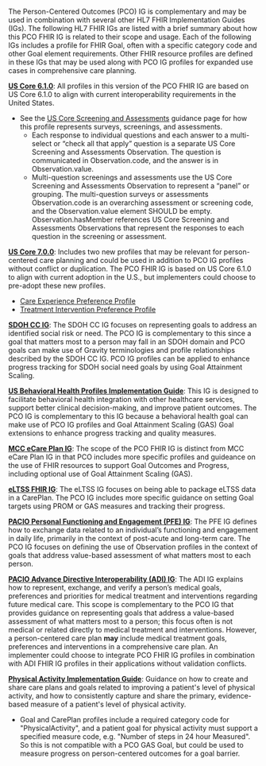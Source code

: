 
The Person-Centered Outcomes (PCO) IG is complementary and may be used in combination with several other HL7 FHIR Implementation Guides (IGs). The following HL7 FHIR IGs are listed with a brief summary about how this PCO FHIR IG is related to their scope and usage. Each of the following IGs includes a profile for FHIR Goal, often with a specific category code and other Goal element requirements. Other FHIR resource profiles are defined in these IGs that may be used along with PCO IG profiles for expanded use cases in comprehensive care planning.

**[US Core 6.1.0](https://hl7.org/fhir/us/core/STU6.1/index.html)**: All profiles in this version of the PCO FHIR IG are based on US Core 6.1.0 to align with current interoperability requirements in the United States.
* See the [US Core Screening and Assessments](https://hl7.org/fhir/us/core/STU6.1/screening-and-assessments.html) guidance page for how this profile represents surveys, screenings, and assessments.
  * Each response to individual questions and each answer to a multi-select or “check all that apply” question is a separate US Core Screening and Assessments Observation. The question is communicated in Observation.code, and the answer is in Observation.value.
  * Multi-question screenings and assessments use the US Core Screening and Assessments Observation to represent a “panel” or grouping. The multi-question surveys or assessments Observation.code is an overarching assessment or screening code, and the Observation.value element SHOULD be empty. Observation.hasMember references US Core Screening and Assessments Observations that represent the responses to each question in the screening or assessment.

**[US Core 7.0.0](https://hl7.org/fhir/us/core/STU7/)**: Includes two new profiles that may be relevant for person-centered care planning and could be used in addition to PCO IG profiles without conflict or duplication. The PCO FHIR IG is based on US Core 6.1.0 to align with current adoption in the U.S., but implementers could choose to pre-adopt these new profiles.
* [Care Experience Preference Profile](https://hl7.org/fhir/us/core/STU7/StructureDefinition-us-core-care-experience-preference.html)
* [Treatment Intervention Preference Profile](https://hl7.org/fhir/us/core/STU7/StructureDefinition-us-core-treatment-intervention-preference.html)

**[SDOH CC IG](https://hl7.org/fhir/us/sdoh-clinicalcare/STU2.2/)**: The SDOH CC IG focuses on representing goals to address an identified social risk or need. The PCO IG is complementary to this since a goal that matters most to a person may fall in an SDOH domain and PCO goals can make use of Gravity terminologies and profile relationships described by the SDOH CC IG. PCO IG profiles can be applied to enhance progress tracking for SDOH social need goals by using Goal Attainment Scaling.

**[US Behavioral Health Profiles Implementation Guide](https://build.fhir.org/ig/HL7/us-behavioral-health-profiles/)**: This IG is designed to facilitate behavioral health integration with other healthcare services, support better clinical decision-making, and improve patient outcomes. The PCO IG is complementary to this IG because a behavioral health goal can make use of PCO IG profiles and Goal Attainment Scaling (GAS) Goal extensions to enhance progress tracking and quality measures.

**[MCC eCare Plan IG](https://hl7.org/fhir/us/mcc/)**: The scope of the PCO FHIR IG is distinct from MCC eCare Plan IG in that PCO includes more specific profiles and guideance on the use of FHIR resources to support Goal Outcomes and Progress, including optional use of Goal Attainment Scaling (GAS).

**[eLTSS FHIR IG](http://hl7.org/fhir/us/eltss/)**: The eLTSS IG focuses on being able to package eLTSS data in a CarePlan. The PCO IG includes more specific guidance on setting Goal targets using PROM or GAS measures and tracking their progress. 

**[PACIO Personal Functioning and Engagement (PFE) IG](https://build.fhir.org/ig/HL7/fhir-pacio-pfe/)**: The PFE IG defines how to exchange data related to an individual’s functioning and engagement in daily life, primarily in the context of post-acute and long-term care. The PCO IG focuses on defining the use of Observation profiles in the context of goals that address value-based assessment of what matters most to each person.

**[PACIO Advance Directive Interoperability (ADI) IG](https://build.fhir.org/ig/HL7/fhir-pacio-adi/)**: The ADI IG explains how to represent, exchange, and verify a person’s medical goals, preferences and priorities for medical treatment and interventions regarding future medical care. This scope is complementary to the PCO IG that provides guidance on representing goals that address a value-based assessment of what matters most to a person; this focus often is not medical or related directly to medical treatment and interventions. However, a person-centered care plan **may** include medical treatment goals, preferences and interventions in a comprehensive care plan. An implementer could choose to integrate PCO FHIR IG profiles in combination with ADI FHIR IG profiles in their applications without validation conflicts.

**[Physical Activity Implementation Guide](https://build.fhir.org/ig/HL7/physical-activity/index.html)**: Guidance on how to create and share care plans and goals related to improving a patient's level of physical activity, and how to consistently capture and share the primary, evidence-based measure of a patient's level of physical activity.
* Goal and CarePlan profiles include a required category code for "PhysicalActivity", and a patient goal for physical activity must support a specified measure code, e.g. "Number of steps in 24 hour Measured". So this is not compatible with a PCO GAS Goal, but could be used to measure progress on person-centered outcomes for a goal barrier.
